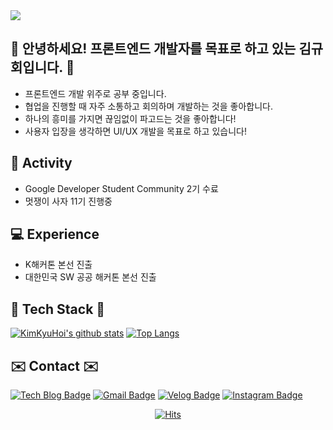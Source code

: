 <img src="https://capsule-render.vercel.app/api?type=Waving&color=gradient&height=300&section=header&text=KimKyuHoi&fontSize=90" />

## :raised_hands: 안녕하세요! 프론트엔드 개발자를 목표로 하고 있는 김규회입니다. :raised_hands:
* 프론트엔드 개발 위주로 공부 중입니다.
* 협업을 진행할 때 자주 소통하고 회의하며 개발하는 것을 좋아합니다.
* 하나의 흥미를 가지면 끊임없이 파고드는 것을 좋아합니다!
* 사용자 입장을 생각하면 UI/UX 개발을 목표로 하고 있습니다!

## :runner: Activity
* Google Developer Student Community 2기 수료
* 멋쟁이 사자 11기 진행중

## :computer: Experience
* K해커톤 본선 진출
* 대한민국 SW 공공 해커톤 본선 진출
	
## 🔧 Tech Stack 🔧 
[![KimKyuHoi's github stats](https://github-readme-stats.vercel.app/api?username=KimKyuHoi)](https://github.com/anuraghazra/github-readme-stats)
[![Top Langs](https://github-readme-stats.vercel.app/api/top-langs/?username=KimKyuHoi&langs_count=4&layout=compact&theme=white)](https://KimKyuHoi.github.io/)


## ✉️ Contact ✉️
[![Tech Blog Badge](http://img.shields.io/badge/-Tech%20blog-black?style=flat-square&logo=github&link=https://KimKyuHoi.github.io/)](https://KimKyuHoi.github.io/)
[![Gmail Badge](https://img.shields.io/badge/Gmail-d14836?style=flat-square&logo=gmail&logoColor=white&link=mailto:k546kh@gmail.com)](mailto:k546kh@gmail.com)
[![Velog Badge](https://img.shields.io/badge/Velog-444444?style=flat-square&logo=Velog&logoColor=black"&link=https://velog.io/@k_gu_wae123)](https://velog.io/@k_gu_wae123)
[![Instagram Badge](https://img.shields.io/badge/Instagram-f5f5f5?style=flat-square&logo=Instagram&logoColor=black"&link=https://www.instagram.com/k.gu_wae/)](https://www.instagram.com/k.gu_wae/)

<div align=center>
	
[![Hits](https://hits.seeyoufarm.com/api/count/incr/badge.svg?url=https%3A%2F%2Fgithub.com%2FKimKyuHoi&count_bg=%23020715&title_bg=%23020715&icon=openstreetmap.svg&icon_color=%23FFFFFF&title=Visitors&edge_flat=false)](https://hits.seeyoufarm.com)
  </div>
